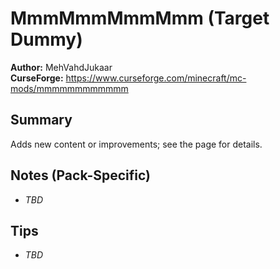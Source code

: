 # MmmMmmMmmMmm (Target Dummy)

**Author:** MehVahdJukaar  
**CurseForge:** https://www.curseforge.com/minecraft/mc-mods/mmmmmmmmmmmm

## Summary
Adds new content or improvements; see the page for details.

## Notes (Pack-Specific)
- _TBD_

## Tips
- _TBD_

